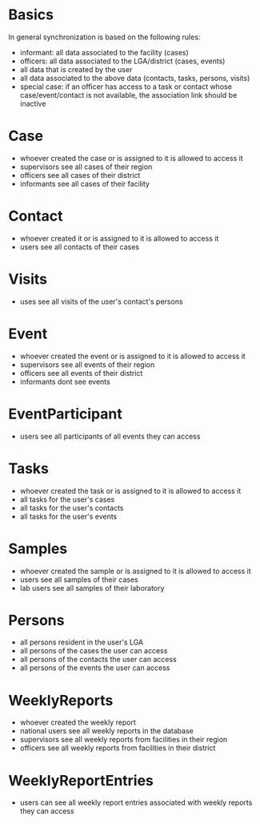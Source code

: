 # Basics
In general synchronization is based on the following rules:

* informant: all data associated to the facility (cases)
* officers: all data associated to the LGA/district (cases, events)
* all data that is created by the user
* all data associated to the above data (contacts, tasks, persons, visits)
* special case: if an officer has access to a task or contact whose case/event/contact is not available, the association link should be inactive

# Case
* whoever created the case or is assigned to it is allowed to access it
* supervisors see all cases of their region
* officers see all cases of their district
* informants see all cases of their facility

# Contact
* whoever created it or is assigned to it is allowed to access it
* users see all contacts of their cases

# Visits
* uses see all visits of the user's contact's persons

# Event
* whoever created the event or is assigned to it is allowed to access it
* supervisors see all events of their region
* officers see all events of their district
* informants dont see events

# EventParticipant
* users see all participants of all events they can access

# Tasks
* whoever created the task or is assigned to it is allowed to access it
* all tasks for the user's cases
* all tasks for the user's contacts
* all tasks for the user's events

# Samples
* whoever created the sample or is assigned to it is allowed to access it
* users see all samples of their cases
* lab users see all samples of their laboratory

# Persons
* all persons resident in the user's LGA
* all persons of the cases the user can access
* all persons of the contacts the user can access
* all persons of the events the user can access

# WeeklyReports
* whoever created the weekly report
* national users see all weekly reports in the database
* supervisors see all weekly reports from facilities in their region
* officers see all weekly reports from facilities in their district

# WeeklyReportEntries
* users can see all weekly report entries associated with weekly reports they can access